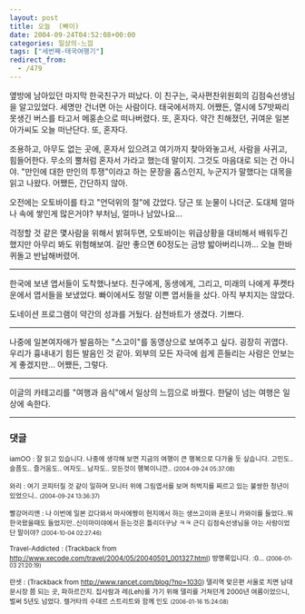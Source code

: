 ```yaml
---
layout: post
title: 오늘  (빠이)
date: 2004-09-24T04:52:08+00:00
categories: 일상의-느낌
tags: ["세번째-태국여행기"]
redirect_from:
  - /479
---
```


옆방에 남아있던 마지막 한국친구가 떠났다. 이 친구는, 국사편찬위원회의 김점숙선생님을 알고있었다. 세명만 건너면 아는 사람이다. 태국에서까지. 어쨌든, 열시에 57밧짜리 못생긴 버스를 타고서 메홍손으로 떠나버렸다. 또, 혼자다. 약간 친해졌던, 귀여운 일본 아가씨도 오늘 떠난단다. 또, 혼자다.

조용하고, 아무도 없는 곳에, 혼자서 있으려고 여기까지 찾아와놓고서, 사람을 사귀고, 힘들어한다. 무소의 뿔처럼 혼자서 가라고 했는데 말이지. 그것도 마음대로 되는 건 아니야. "만인에 대한 만인의 투쟁"이라고 하는 문장을 홉스인지, 누군지가 말했다는 대목을 읽고 나왔다. 어쨌든, 간단하지 않아.

오전에는 오토바이를 타고 "언덕위의 절"에 갔었다. 당근 또 눈물이 나더군. 도대체 얼마나 속에 쌓인게 많은거야? 부처님, 얼마나 남았나요...

걱정할 것 같은 몇사람을 위해서 밝혀두면, 오토바이는 위급상황을 대비해서 배워두긴 했지만 아무리 봐도 위험해보여. 길만 좋으면 60정도는 금방 밟아버리니까... 오늘 한바퀴돌고 반납해버렸어.

---

한국에 보낸 엽서들이 도착했나보다. 친구에게, 동생에게, 그리고, 미래의 나에게 푸켓타운에서 엽서들을 보냈었다. 빠이에서도 정말 이쁜 엽서들을 샀다. 아직 부치지는 않았다.

도네이션 프로그램이 약간의 성과를 거뒀다. 삼천바트가 생겼다. 기쁘다.

---

나중에 일본여자애가 발음하는 "스고이"를 동영상으로 보여주고 싶다. 굉장히 귀엽다. 우리가 흉내내기 힘든 발음인 것 같아. 외부의 모든 자극에 쉽게 흔들리는 사람은 안보는게 좋겠지만... 어쨌든, 그렇다.

---

이글의 카테고리를 "여행과 음식"에서 일상의 느낌으로 바꿨다. 한달이 넘는 여행은 일상에 속한다.

* * *

### 댓글



<!--- cmt:843 --->
<!--- mail: --->
<!--- parent:0 --->

<small class=comment>iamOO : 잘 읽고 있습니다. 나중에 생각해 보면 지금의 여행이 큰 행복으로 다가올 듯 싶습니다. 고민도.. 슬픔도.. 즐거움도.. 여자도.. 남자도.. 모든것이 행복이니깐.. <small>(2004-09-24 05:37:08)</small></small>


<!--- cmt:844 --->
<!--- mail: --->
<!--- parent:0 --->

<small class=comment>와리 : 여기 코피터질 것 같이 일하며 모니터 위에 그림엽서를 보며 허벅지를 찌르고 있는 불쌍한 청년이 있었으니.. <small>(2004-09-24 13:36:37)</small></small>


<!--- cmt:845 --->
<!--- mail: --->
<!--- parent:0 --->

<small class=comment>빨강머리앤 : 나 이번에 일본 갔다와서 마사에짱이 현지에서 하는 생쓰고이와 혼또니 카와이를 들었다..뭐 한국왔을때도 들었지만..신이마미야에서 듣는것은 틀리더구낭 ㅋㅋ 근디 김점숙선생님을 아는 사람이었단 말이야? <small>(2004-10-04 02:27:46)</small></small>


<!--- cmt:846 --->
<!--- mail: --->
<!--- parent:0 --->

<small class=comment>Travel-Addicted : <!-- ping:846 ---> (Trackback from <a href='http://www.xecode.com/travel/2004/05/20040501_001327.html'>http://www.xecode.com/travel/2004/05/20040501_001327.html</a>) 방명록입니다. :0... <small>(2006-01-03 21:20:19)</small></small>


<!--- cmt:847 --->
<!--- mail: --->
<!--- parent:0 --->

<small class=comment>란셋 : <!-- ping:847 ---> (Trackback from <a href='http://www.rancet.com/blog/?no=1030'>http://www.rancet.com/blog/?no=1030</a>) 델리역 맞은편 서울로 치면 남대문시장 쯤 되는 곳, 파하르간지. 집사람과 레(Leh)를 가기 위해 델리를 거쳐던게 2000년 여름이었으니, 벌써 5년도 넘었다. 캘거타의 수데르 스트리트와 함께 인도 <small>(2006-01-16 15:24:08)</small></small>

